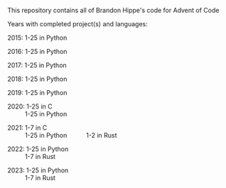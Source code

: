 This repository contains all of Brandon Hippe's code for Advent of Code

Years with completed project(s) and languages:

2015: 1-25 in Python

2016: 1-25 in Python

2017: 1-25 in Python

2018: 1-25 in Python

2019: 1-25 in Python

2020: 1-25 in C\
&nbsp;&nbsp;&nbsp;&nbsp;&nbsp;&nbsp;&nbsp;&nbsp;&nbsp;&nbsp;1-25 in Python

2021: 1-7 in C\
&nbsp;&nbsp;&nbsp;&nbsp;&nbsp;&nbsp;&nbsp;&nbsp;&nbsp;&nbsp;1-25 in Python
&nbsp;&nbsp;&nbsp;&nbsp;&nbsp;&nbsp;&nbsp;&nbsp;&nbsp;&nbsp;1-2 in Rust

2022: 1-25 in Python\
&nbsp;&nbsp;&nbsp;&nbsp;&nbsp;&nbsp;&nbsp;&nbsp;&nbsp;&nbsp;1-7 in Rust

2023: 1-25 in Python\
&nbsp;&nbsp;&nbsp;&nbsp;&nbsp;&nbsp;&nbsp;&nbsp;&nbsp;&nbsp;1-7 in Rust
